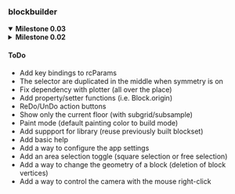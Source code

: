 ### blockbuilder

<details open>

<summary><b>Milestone 0.03</b></summary>

</details>

<details>

<summary><b>Milestone 0.02</b></summary>

- [x] Refactor `load_toolbar` (the function is big and full of duplicated code)
- [x] Refactor symmetry processing
- [x] Fix `move_camera`: use unit circle coordinates (cos, sin)
- [x] Fix bug with last floor (no block added)
- [x] Refactor intersections management
- [x] Remove code duplication between build and delete

</details>

#### ToDo

- Add key bindings to rcParams
- The selector are duplicated in the middle when symmetry is on
- Fix dependency with plotter (all over the place)
- Add property/setter functions (i.e. Block.origin)
- ReDo/UnDo action buttons
- Show only the current floor (with subgrid/subsample)
- Paint mode (default painting color to build mode)
- Add suppport for library (reuse previously built blockset)
- Add basic help
- Add a way to configure the app settings
- Add an area selection toggle (square selection or free selection)
- Add a way to change the geometry of a block (deletion of block vertices)
- Add a way to control the camera with the mouse right-click
